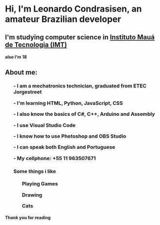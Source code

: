 <h1>Hi, I'm Leonardo Condrasisen, an amateur Brazilian developer</h1>
<h2> I'm studying computer science in <a href="https://maua.br/">Instituto Mauá de Tecnologia (IMT)</a></a></h2>
<h4> also I'm 18</h4>


<h2>About me:</h2>
<h3><ul>
<P>- I am a mechatronics technician, graduated from ETEC Jorgestreet</P>
<P>- I'm learning HTML, Python, JavaScript, CSS</P>
<p>- I also know the basics of C#, C++, Arduino and Assembly
<p>- I use Visual Studio Code</p>
<p>- I know how to use Photoshop and OBS Studio </p>
<p>- I can speak both English and Portuguese</p>
<p>- My cellphone: +55 11 963507671</p>
<h4>Some things i like</h4>
<ol>
<p>Playing Games</p>
<p>Drawing</p>
<p>Cats</p>
</ol>
</ul></h3>

<h4> Thank you for reading</h4>
